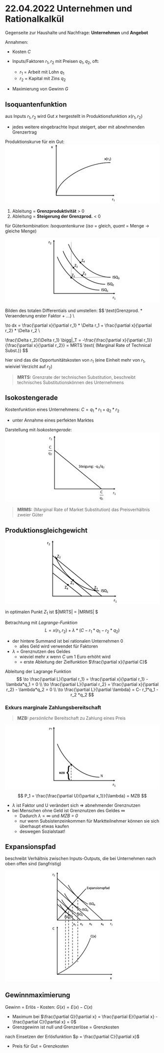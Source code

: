 # 22.04.2022 Unternehmen und Rationalkalkül

Gegenseite zur Haushalte und Nachfrage: **Unternehmen** und **Angebot**

Annahmen:
- Kosten *C*
- Inputs/Faktoren $r_1,r_2$ mit Preisen $q_1,q_2$, oft:
    - $r_1$ = Arbeit mit Lohn $q_1$
    - $r_2$ = Kapital mit Zins $q_2$

- Maximierung von Gewinn *G*

## Isoquantenfunktion

aus Inputs $r_1,r_2$ wird Gut *x* hergestellt in Produktionsfunktion $x(r_1,r_2)$

- jedes weitere eingebrachte Input steigert, aber mit abnehmenden Grenzertrag

Produktionskurve für ein Gut: ![2022-04-22_20.29.15](../images/2022-04-22_20.29.15.jpg)

1. Ableitung = **Grenzproduktivität** > 0
2. Ableitung = **Steigerung der Grenzprod.** < 0

für Güterkombination: *Isoquantenkurve* (*iso* = gleich, *quant* = Menge -> gleiche Menge)

![2022-04-22_20.37.08](../images/2022-04-22_20.37.08.jpg)

Bilden des totalen Differentials und umstellen:
$$
\text{Grenzprod. * Veraenderung erster Faktor + ...} \\

\to dx = \frac{\partial x}{\partial r_1} * \Delta r_1 + \frac{\partial x}{\partial r_2} * \Delta r_2  \\

\frac{\Delta r_2}{\Delta r_1} \bigg|_T
= -\frac{\frac{\partial x}{\partial r_1}}{\frac{\partial x}{\partial r_2}}
= MRTS \text{ (Marginal Rate of Technical Subst.)}
$$

hier sind das die Opportunitätskosten von $r_1$ (eine Einheit mehr von $r_1$, wieiviel Verzicht auf $r_2$)

> **MRTS:** Grenzrate der technischen Substitution, beschreibt technisches Substitutionskönnen des Unternehmens

## Isokostengerade

Kostenfunktion eines Unternehmens: $C = q_1 * r_1 + q_2 * r_2$ 
- unter Annahme eines perfekten Marktes

Darstellung mit *Isokostengerade*: ![2022-04-22_21.01.02](../images/2022-04-22_21.01.02.jpg)

> **MRMS:** (Marginal Rate of Market Substitution) das Preisverhältnis zweier Güter

## Produktionsgleichgewicht

![2022-04-22_21.02.58](../images/2022-04-22_21.02.58.jpg)

in optimalen Punkt $Z_1$ ist $|MRTS| = |MRMS| $ 

Betrachtung mit *Lagrange-Funktion* 
$$
L = x(r_1,r_2) + \lambda * (C- r_1*q_1 - r_2 *q_2)
$$

- der hintere Summand ist bei rationalen Unternehmen 0
    - alles Geld wird verwendet für Faktoren
- $\lambda$ = Grenznutzen des Geldes 
    - wieviel mehr *x* wenn *C* um 1 Euro erhöht wird
    - = erste  Ableitung der Zielfunktion $\frac{\partial x}{\partial C}$

Ableitung der Lagrange Funktion
$$
\to \frac{\partial L}{\partial r_1} = 
\frac{\partial x}{\partial r_1} - \lambda*q_1 = 0
\\
\to \frac{\partial L}{\partial r_2} = 
\frac{\partial x}{\partial r_2} - \lambda*q_2 = 0
\\
\to \frac{\partial L}{\partial \lambda} = C- r_1*q_1 - r_2 *q_2
$$


### Exkurs marginale Zahlungsbereitschaft

> **MZB:** *persönliche* Bereitschaft zu Zahlung eines Preis

![22-04-22_21-42](../images/2022-04-22_21-42.jpg)
$$
P_1 = \frac{\frac{\partial U}{\partial x_1}}{\lambda} = MZB
$$

- $\lambda$ ist Faktor und U verändert sich => abnehmender Grenznutzen
- bei Menschen ohne Geld ist Grenznutzen des Geldes $\infty$ 
    - Dadurch $\lambda = \infty$ und *MZB = 0*
    - nur wenn Subsistenzeinkommen für Marktteilnehmer können sie sich überhaupt etwas kaufen
    - deswegen Sozialstaat! 

## Expansionspfad

beschreibt Verhältnis zwischen Inputs-Outputs, die bei Unternehmen nach oben offen sind (langfristig)

![2022-04-22_21.54.15](../images/2022-04-22_21.54.15.jpg)

## Gewinnmaximierung

Gewinn = Erlös - Kosten: $G(x) = E(x) - C(x)$

- Maximum bei $\frac{\partial G}{\partial x} = \frac{\partial E}{\partial x} - \frac{\partial C}{\partial x} = 0$
- Grenzgewinn ist null und Grenzerlöse = Grenzkosten

nach Einsetzen der Erlösfunktion $p = \frac{\partial C}{\partial x}$

- Preis für Gut = Grenzkosten



 